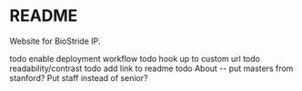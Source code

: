 # README

Website for BioStride IP.

todo enable deployment workflow
todo hook up to custom url
todo readability/contrast
todo add link to readme
todo About -- put masters from stanford? Put staff instead of senior?
